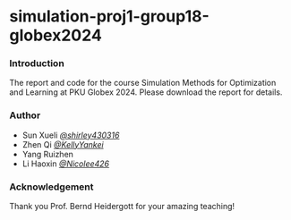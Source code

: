 # simulation-proj1-group18-globex2024

### Introduction
The report and code for the course Simulation Methods for Optimization and Learning at PKU Globex 2024. Please download the report for details.

### Author
- Sun Xueli        _[@shirley430316](https://github.com/shirley430316)_
- Zhen Qi          _[@KellyYankei](https://github.com/KellyYankei)_
- Yang Ruizhen
- Li Haoxin        _[@Nicolee426](https://github.com/Nicolee426)_

### Acknowledgement
Thank you Prof. Bernd Heidergott for your amazing teaching!
